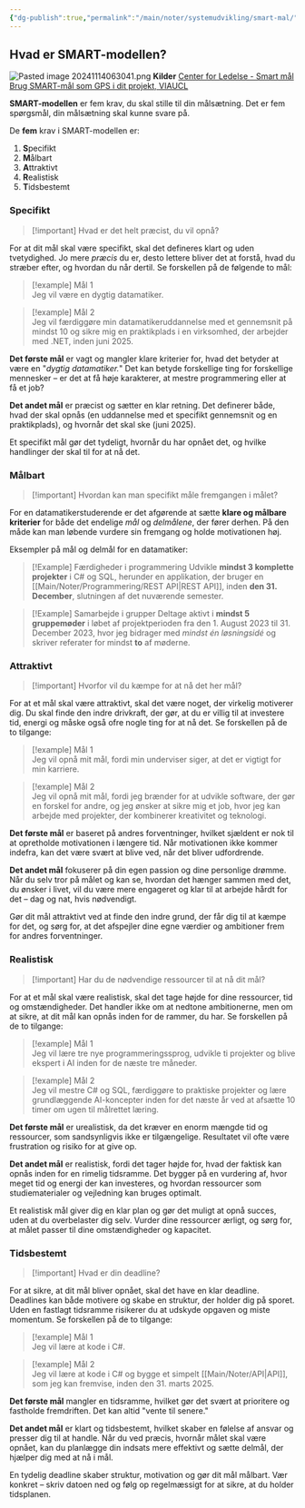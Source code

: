```yaml
---
{"dg-publish":true,"permalink":"/main/noter/systemudvikling/smart-mal/","title":"Smart Mål","tags":["læringsmål","systemudvikling","projektarbejde","programmering"],"dgHomeLink":"false","dgShowBacklinks":"false","dgShowLocalGraph":"false","dgShowFileTree":"false","dgEnableSearch":"false","dgShowToc":"false","created":"2024-09-20T10:05:41.522+02:00"}
---
```




## Hvad er SMART-modellen?
![Pasted image 20241114063041.png](/img/user/98_Images/Pasted%20image%2020241114063041.png)
**Kilder**
[Center for Ledelse - Smart mål](https://www.cfl.dk/artikler/smart-modellen-her-er-5-trin-til-at-na-dine-mal)
[Brug SMART-mål som GPS i dit projekt, VIAUCL](https://viden.via.dk/evu/brug-smart-maal-som-gps-i-dit-projekt)

**SMART-modellen** er fem krav, du skal stille til din målsætning. Det er fem
spørgsmål, din målsætning skal kunne svare på.

De **fem** krav i SMART-modellen er:
1. **S**pecifikt
2. **M**ålbart
3. **A**ttraktivt
4. **R**ealistisk
5. **T**idsbestemt

### Specifikt

> [!important] Hvad er det helt præcist, du vil opnå?

For at dit mål skal være specifikt, skal det defineres klart og uden tvetydighed. Jo mere *præcis* du er, desto lettere bliver det at forstå, hvad du stræber efter, og hvordan du når dertil. 
Se forskellen på de følgende to mål:

> [!example] Mål 1  
> Jeg vil være en dygtig datamatiker.

> [!example] Mål 2  
> Jeg vil færdiggøre min datamatikeruddannelse med et gennemsnit på mindst 10 og sikre mig en praktikplads i en virksomhed, der arbejder med .NET, inden juni 2025.

**Det første mål** er vagt og mangler klare kriterier for, hvad det betyder at være en "*dygtig datamatiker.*" Det kan betyde forskellige ting for forskellige mennesker – er det at få høje karakterer, at mestre programmering eller at få et job?

**Det andet mål** er præcist og sætter en klar retning. Det definerer både, hvad der skal opnås (en uddannelse med et specifikt gennemsnit og en praktikplads), og hvornår det skal ske (juni 2025). 

Et specifikt mål gør det tydeligt, hvornår du har opnået det, og hvilke handlinger der skal til for at nå det.

### Målbart

> [!important] Hvordan kan man specifikt måle fremgangen i målet?

For en datamatikerstuderende er det afgørende at sætte **klare og målbare kriterier** for både det endelige *mål* og *delmålene*, der fører derhen. På den måde kan man løbende vurdere sin fremgang og holde motivationen høj. 

Eksempler på mål og delmål for en datamatiker:

>[!Example] Færdigheder i programmering
> Udvikle **mindst 3 komplette projekter** i C# og SQL, herunder en applikation, der bruger en [[Main/Noter/Programmering/REST API\|REST API]], inden **den 31. December**, slutningen af det nuværende semester.


>[!Example] Samarbejde i grupper
>Deltage aktivt i **mindst 5 gruppemøder** i løbet af projektperioden fra den 1. August 2023 til 31. December 2023, hvor jeg bidrager med *mindst én løsningsidé* og skriver referater for mindst **to** af møderne.

### Attraktivt

> [!important] Hvorfor vil du kæmpe for at nå det her mål?

For at et mål skal være attraktivt, skal det være noget, der virkelig motiverer dig. Du skal finde den indre drivkraft, der gør, at du er villig til at investere tid, energi og måske også ofre nogle ting for at nå det. Se forskellen på de to tilgange:

> [!example] Mål 1  
> Jeg vil opnå mit mål, fordi min underviser siger, at det er vigtigt for min karriere.

> [!example] Mål 2  
> Jeg vil opnå mit mål, fordi jeg brænder for at udvikle software, der gør en forskel for andre, og jeg ønsker at sikre mig et job, hvor jeg kan arbejde med projekter, der kombinerer kreativitet og teknologi.

**Det første mål** er baseret på andres forventninger, hvilket sjældent er nok til at opretholde motivationen i længere tid. Når motivationen ikke kommer indefra, kan det være svært at blive ved, når det bliver udfordrende.

**Det andet mål** fokuserer på din egen passion og dine personlige drømme. Når du selv tror på målet og kan se, hvordan det hænger sammen med det, du ønsker i livet, vil du være mere engageret og klar til at arbejde hårdt for det – dag og nat, hvis nødvendigt.

Gør dit mål attraktivt ved at finde den indre grund, der får dig til at kæmpe for det, og sørg for, at det afspejler dine egne værdier og ambitioner frem for andres forventninger.
### Realistisk

> [!important] Har du de nødvendige ressourcer til at nå dit mål?

For at et mål skal være realistisk, skal det tage højde for dine ressourcer, tid og omstændigheder. Det handler ikke om at nedtone ambitionerne, men om at sikre, at dit mål kan opnås inden for de rammer, du har. Se forskellen på de to tilgange:

> [!example] Mål 1  
> Jeg vil lære tre nye programmeringssprog, udvikle ti projekter og blive ekspert i AI inden for de næste tre måneder.

> [!example] Mål 2  
> Jeg vil mestre C# og SQL, færdiggøre to praktiske projekter og lære grundlæggende AI-koncepter inden for det næste år ved at afsætte 10 timer om ugen til målrettet læring.

**Det første mål** er urealistisk, da det kræver en enorm mængde tid og ressourcer, som sandsynligvis ikke er tilgængelige. Resultatet vil ofte være frustration og risiko for at give op.

**Det andet mål** er realistisk, fordi det tager højde for, hvad der faktisk kan opnås inden for en rimelig tidsramme. Det bygger på en vurdering af, hvor meget tid og energi der kan investeres, og hvordan ressourcer som studiematerialer og vejledning kan bruges optimalt.

Et realistisk mål giver dig en klar plan og gør det muligt at opnå succes, uden at du overbelaster dig selv. Vurder dine ressourcer ærligt, og sørg for, at målet passer til dine omstændigheder og kapacitet.

### Tidsbestemt

> [!important] Hvad er din deadline?

For at sikre, at dit mål bliver opnået, skal det have en klar deadline. Deadlines kan både motivere og skabe en struktur, der holder dig på sporet. Uden en fastlagt tidsramme risikerer du at udskyde opgaven og miste momentum. Se forskellen på de to tilgange:

> [!example] Mål 1  
> Jeg vil lære at kode i C#.

> [!example] Mål 2  
> Jeg vil lære at kode i C# og bygge et simpelt [[Main/Noter/API\|API]], som jeg kan fremvise, inden den 31. marts 2025.

**Det første mål** mangler en tidsramme, hvilket gør det svært at prioritere og fastholde fremdriften. Det kan altid "vente til senere."

**Det andet mål** er klart og tidsbestemt, hvilket skaber en følelse af ansvar og presser dig til at handle. Når du ved præcis, hvornår målet skal være opnået, kan du planlægge din indsats mere effektivt og sætte delmål, der hjælper dig med at nå i mål.

En tydelig deadline skaber struktur, motivation og gør dit mål målbart. Vær konkret – skriv datoen ned og følg op regelmæssigt for at sikre, at du holder tidsplanen.


